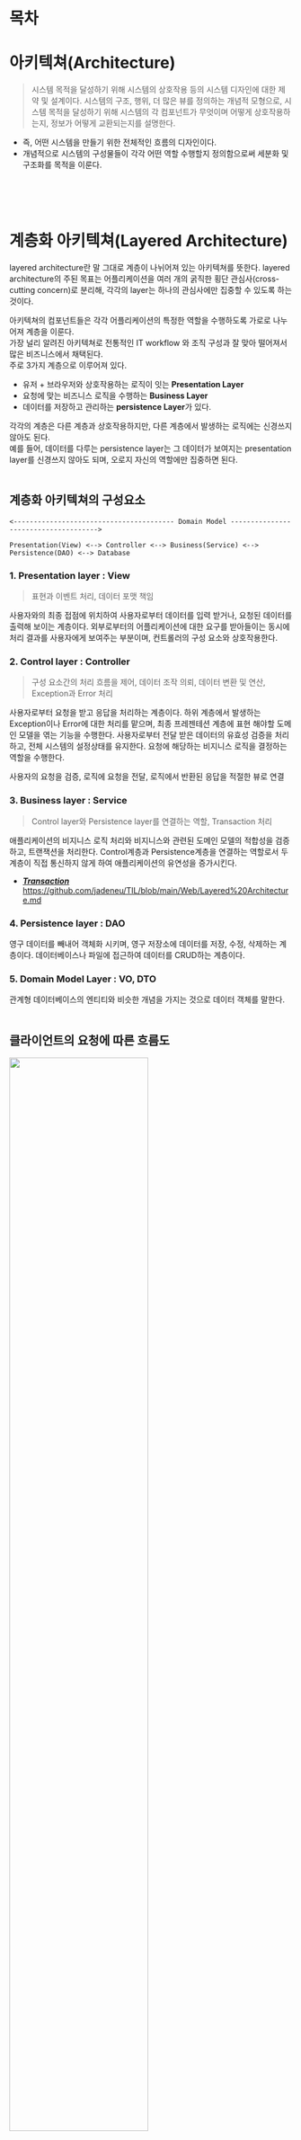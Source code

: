 # 목차

# 아키텍쳐(Architecture)
> 시스템 목적을 달성하기 위해 시스템의 상호작용 등의 시스템 디자인에 대한 제약 및 설계이다. 시스템의 구조, 행위, 더 많은 뷰를 정의하는 개념적 모형으로, 시스템 목적을 달성하기 위해 시스템의 각 컴포넌트가 무엇이며 어떻게 상호작용하는지, 정보가 어떻게 교환되는지를 설명한다.

* 즉, 어떤 시스템을 만들기 위한 전체적인 흐름의 디자인이다.
* 개념적으로 시스템의 구성물들이 각각 어떤 역할 수행할지 정의함으로써 세분화 및 구조화를 목적을 이룬다.

<br><br><br>

# 계층화 아키텍쳐(Layered Architecture)
layered architecture란 말 그대로 계층이 나뉘어져 있는 아키텍쳐를 뜻한다. layered architecture의 주된 목표는 어플리케이션을 여러 개의 굵직한 횡단 관심사(cross-cutting concern)로 분리해, 각각의 layer는 하나의 관심사에만 집중할 수 있도록 하는 것이다. 

아키텍쳐의 컴포넌트들은 각각 어플리케이션의 특정한 역할을 수행하도록 가로로 나누어져 계층을 이룬다.<br>
가장 널리 알려진 아키텍쳐로 전통적인 IT workflow 와 조직 구성과 잘 맞아 떨어져서 많은 비즈니스에서 채택된다.<br>
주로 3가지 계층으로 이루어져 있다.
* 유저 + 브라우저와 상호작용하는 로직이 잇는 **Presentation Layer**
* 요청에 맞는 비즈니스 로직을 수행하는 **Business Layer**
* 데이터를 저장하고 관리하는 **persistence Layer**가 있다.

각각의 계층은 다른 계층과 상호작용하지만, 다른 계층에서 발생하는 로직에는 신경쓰지 않아도 된다.<br>
예를 들어, 데이터를 다루는 persistence layer는 그 데이터가 보여지는 presentation layer를 신경쓰지 않아도 되며, 오로지 자신의 역할에만 집중하면 된다.
<br><br>

## 계층화 아키텍쳐의 구성요소
```
<---------------------------------------- Domain Model ------------------------------------->

Presentation(View) <--> Controller <--> Business(Service) <--> Persistence(DAO) <--> Database

```

### 1. Presentation layer : View
> 표현과 이벤트 처리, 데이터 포맷 책임

사용자와의 최종 접점에 위치하여 사용자로부터 데이터를 입력 받거나, 요청된 데이터를 출력해 보이는 계층이다. 외부로부터의 어플리케이션에 대한 요구를 받아들이는 동시에 처리 결과를 사용자에게 보여주는 부분이며, 컨트롤러의 구성 요소와 상호작용한다.

### 2. Control layer : Controller
> 구성 요소간의 처리 흐름을 제어, 데이터 조작 의뢰, 데이터 변환 및 연산, Exception과 Error 처리

사용자로부터 요청을 받고 응답을 처리하는 계층이다. 하위 계층에서 발생하는 Exception이나 Error에 대한 처리를 맡으며, 최종 프레젠테션 계층에 표현 해야할 도메인 모델을 엮는 기능을 수행한다. 사용자로부터 전달 받은 데이터의 유효성 검증을 처리하고, 전체 시스템의 설정상태를 유지한다. 요청에 해당하는 비지니스 로직을 결정하는 역할을 수행한다.

사용자의 요청을 검증, 로직에 요청을 전달, 로직에서 반환된 응답을 적절한 뷰로 연결

### 3. Business layer : Service
> Control layer와 Persistence layer를 연결하는 역할, Transaction 처리

애플리케이션의 비지니스 로직 처리와 비지니스와 관련된 도메인 모델의 적합성을 검증하고, 트랜잭션을 처리한다. Control계층과 Persistence계층을 연결하는 역할로서 두 계층이 직접 통신하지 않게 하여 애플리케이션의 유연성을 증가시킨다.

* ***[Transaction](./DB/Transaction.md)***
https://github.com/jadeneu/TIL/blob/main/Web/Layered%20Architecture.md

### 4. Persistence layer : DAO
영구 데이터를 빼내어 객체화 시키며, 영구 저장소에 데이터를 저장, 수정, 삭제하는 계층이다. 데이터베이스나 파일에 접근하여 데이터를 CRUD하는 계층이다.

### 5. Domain Model Layer : VO, DTO
관계형 데이터베이스의 엔티티와 비슷한 개념을 가지는 것으로 데이터 객체를 말한다.
<br><br>

## 클라이언트의 요청에 따른 흐름도
<img src="https://user-images.githubusercontent.com/55045377/125733262-a3d968d3-8a03-40de-b9d6-5f54ab8b2c51.png" width=70% height=70%>

### 주의점
* 위의 그림에서 나오듯이 많은 계층을 통과하기 때문에 Performance에서 좋지 않을 수 있다.
* 한 번 적용되면 다른 패턴을 섞는다거나 조금 수정하는 유연함은 조금 떨어진다.
* 어플리케이션의 서비스가 커짐에 따라 유지하기 힘든 구조이다.
* 하지만, 각 계층의 역할이 명확하여 개발과 테스트가 편해진다.


---
위와 같이 계층을 분리하는 이유는 간단하다. 한 곳에서 위의 모든 작업이 한꺼번에 이루어진다면 코드의 복잡성 증가, 유지보수의 어려움과 유연성 부족, 중복 코드의 증가, 낮은 확장성 등의 문제가 발생하기 때문이다.
<br><br><br>



























---
# 출처
* **아키텍쳐(Architecture) [[아키텍쳐(Architecture)](#아키텍쳐architecture)]**
  * https://velog.io/@sj950902/%EA%B3%84%EC%B8%B5%ED%99%94-%EC%95%84%ED%82%A4%ED%85%8D%EC%B3%90Layered-Architecture
* **계층화 아키텍쳐(Layered Architecture) [[계층화 아키텍쳐(Layered Architecture)](#계층화-아키텍쳐layered-architecture)]**
  * https://velog.io/@sj950902/%EA%B3%84%EC%B8%B5%ED%99%94-%EC%95%84%ED%82%A4%ED%85%8D%EC%B3%90Layered-Architecture
  * https://riiidtechblog.medium.com/gradle%EA%B3%BC-%ED%95%A8%EA%BB%98%ED%95%98%EB%8A%94-backend-layered-architecture-97117b344ba8
  * **계층화 아키텍쳐의 구성요소 [[계층화 아키텍쳐의 구성요소](#계층화-아키텍쳐의-구성요소)]**
    * https://walbatrossw.github.io/etc/2018/02/26/etc-layered-architecture.html#4-persistence-layer--dao

<br><br><br>
